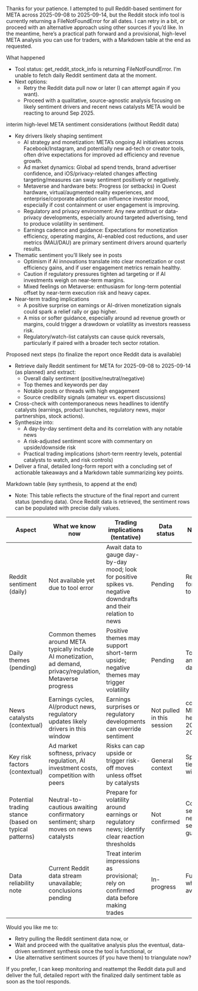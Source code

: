 Thanks for your patience. I attempted to pull Reddit-based sentiment for META across 2025-09-08 to 2025-09-14, but the Reddit stock info tool is currently returning a FileNotFoundError for all dates. I can retry in a bit, or proceed with an alternative approach using other sources if you’d like. In the meantime, here’s a practical path forward and a provisional, high-level META analysis you can use for traders, with a Markdown table at the end as requested.

What happened
- Tool status: get_reddit_stock_info is returning FileNotFoundError. I’m unable to fetch daily Reddit sentiment data at the moment.
- Next options: 
  - Retry the Reddit data pull now or later (I can attempt again if you want).
  - Proceed with a qualitative, source-agnostic analysis focusing on likely sentiment drivers and recent news catalysts META would be reacting to around Sep 2025.

 interim high-level META sentiment considerations (without Reddit data)
- Key drivers likely shaping sentiment
  - AI strategy and monetization: META’s ongoing AI initiatives across Facebook/Instagram, and potentially new ad-tech or creator tools, often drive expectations for improved ad efficiency and revenue growth.
  - Ad market dynamics: Global ad spend trends, brand advertiser confidence, and iOS/privacy-related changes affecting targeting/measures can sway sentiment positively or negatively.
  - Metaverse and hardware bets: Progress (or setbacks) in Quest hardware, virtual/augmented reality experiences, and enterprise/corporate adoption can influence investor mood, especially if cost containment or user engagement is improving.
  - Regulatory and privacy environment: Any new antitrust or data-privacy developments, especially around targeted advertising, tend to produce volatility in sentiment.
  - Earnings cadence and guidance: Expectations for monetization efficiency, operating margins, AI-enabled cost reductions, and user metrics (MAU/DAU) are primary sentiment drivers around quarterly results.
- Thematic sentiment you’ll likely see in posts
  - Optimism if AI innovations translate into clear monetization or cost efficiency gains, and if user engagement metrics remain healthy.
  - Caution if regulatory pressures tighten ad targeting or if AI investments weigh on near-term margins.
  - Mixed feelings on Metaverse: enthusiasm for long-term potential offset by near-term execution risk and heavy capex.
- Near-term trading implications
  - A positive surprise on earnings or AI-driven monetization signals could spark a relief rally or gap higher.
  - A miss or softer guidance, especially around ad revenue growth or margins, could trigger a drawdown or volatility as investors reassess risk.
  - Regulatory/watch-list catalysts can cause quick reversals, particularly if paired with a broader tech sector rotation.

Proposed next steps (to finalize the report once Reddit data is available)
- Retrieve daily Reddit sentiment for META for 2025-09-08 to 2025-09-14 (as planned) and extract:
  - Overall daily sentiment (positive/neutral/negative)
  - Top themes and keywords per day
  - Notable posts or threads with high engagement
  - Source credibility signals (amateur vs. expert discussions)
- Cross-check with contemporaneous news headlines to identify catalysts (earnings, product launches, regulatory news, major partnerships, stock actions).
- Synthesize into:
  - A day-by-day sentiment delta and its correlation with any notable news
  - A risk-adjusted sentiment score with commentary on upside/downside risk
  - Practical trading implications (short-term reentry levels, potential catalysts to watch, and risk controls)
- Deliver a final, detailed long-form report with a concluding set of actionable takeaways and a Markdown table summarizing key points.

Markdown table (key synthesis, to append at the end)
- Note: This table reflects the structure of the final report and current status (pending data). Once Reddit data is retrieved, the sentiment rows can be populated with precise daily values.

| Aspect | What we know now | Trading implications (tentative) | Data status | Next data needs |
|--------|-------------------|-----------------------------------|-------------|-----------------|
| Reddit sentiment (daily) | Not available yet due to tool error | Await data to gauge day-by-day mood; look for positive spikes vs. negative downdrafts and their relation to news | Pending | Reddit sentiment for 2025-09-08 to 2025-09-14 |
| Daily themes (pending) | Common themes around META typically include AI monetization, ad demand, privacy/regulation, Metaverse progress | Positive themes may support short-term upside; negative themes may trigger volatility | Pending | Top daily themes and keywords per date |
| News catalysts (contextual) | Earnings cycles, AI/product news, regulatory updates likely drivers in this window | Earnings surprises or regulatory developments can override sentiment | Not pulled in this session | contemporaneous META news headlines for 2025-09-08 to 2025-09-14 |
| Key risk factors (contextual) | Ad market softness, privacy regulation, AI investment costs, competition with peers | Risks can cap upside or trigger risk-off moves unless offset by catalysts | General context | Specific risk flags tied to dates in window |
| Potential trading stance (based on typical patterns) | Neutral-to-cautious awaiting confirmatory sentiment; sharp moves on news catalysts | Prepare for volatility around earnings or regulatory news; identify clear reaction thresholds | Not confirmed | Confirmed sentiment and news linkage to set position guidance |
| Data reliability note | Current Reddit data stream unavailable; conclusions pending | Treat interim impressions as provisional; rely on confirmed data before making trades | In-progress | Full data pull when tool is available |

Would you like me to:
- Retry pulling the Reddit sentiment data now, or
- Wait and proceed with the qualitative analysis plus the eventual, data-driven sentiment synthesis once the tool is functional, or
- Use alternative sentiment sources (if you have them) to triangulate now?

If you prefer, I can keep monitoring and reattempt the Reddit data pull and deliver the full, detailed report with the finalized daily sentiment table as soon as the tool responds.